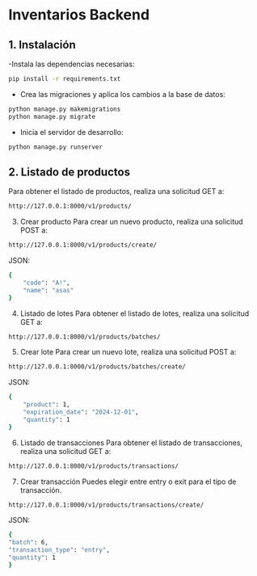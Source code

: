 # Inventarios Backend
## 1. Instalación
-Instala las dependencias necesarias:

```bash
pip install -r requirements.txt
```

- Crea las migraciones y aplica los cambios a la base de datos:

```bash
python manage.py makemigrations
python manage.py migrate
```

- Inicia el servidor de desarrollo:

```bash
python manage.py runserver
```

## 2. Listado de productos
Para obtener el listado de productos, realiza una solicitud GET a:

```bash
http://127.0.0.1:8000/v1/products/
```

3. Crear producto
   Para crear un nuevo producto, realiza una solicitud POST a:

```bash
http://127.0.0.1:8000/v1/products/create/
```

JSON:
```bash
{
    "code": "A!",
    "name": "asas"
}
```

4. Listado de lotes
   Para obtener el listado de lotes, realiza una solicitud GET a:

```bash
http://127.0.0.1:8000/v1/products/batches/
```

5. Crear lote
   Para crear un nuevo lote, realiza una solicitud POST a:

```bash
http://127.0.0.1:8000/v1/products/batches/create/
```

JSON:
```bash
{
    "product": 1,
    "expiration_date": "2024-12-01",
    "quantity": 1
}
```

6. Listado de transacciones
   Para obtener el listado de transacciones, realiza una solicitud GET a:

```bash
http://127.0.0.1:8000/v1/products/transactions/
```

7. Crear transacción
Puedes elegir entre entry o exit para el tipo de transacción.

```bash
http://127.0.0.1:8000/v1/products/transactions/create/
```

JSON:
```bash
{
"batch": 6,
"transaction_type": "entry",
"quantity": 1
}
```